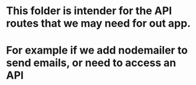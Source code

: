 # This folder is intender for the API routes that we may need for out app.
# For example if we add nodemailer to send emails, or need to access an API